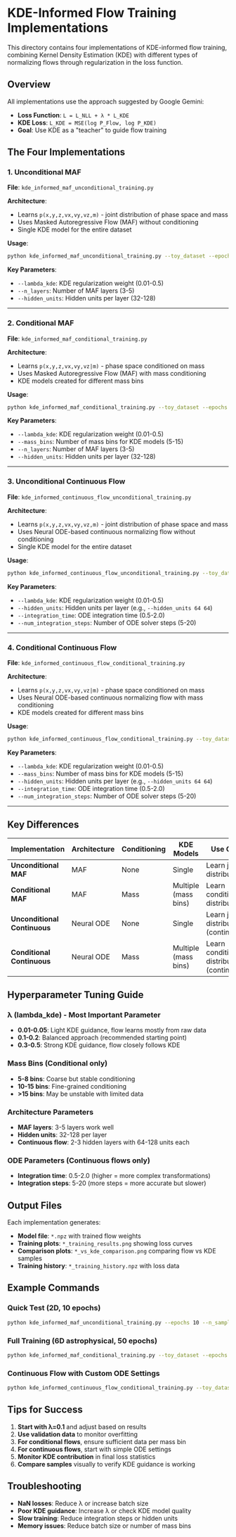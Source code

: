 # KDE-Informed Flow Training Implementations

This directory contains four implementations of KDE-informed flow training, combining Kernel Density Estimation (KDE) with different types of normalizing flows through regularization in the loss function.

## Overview

All implementations use the approach suggested by Google Gemini:
- **Loss Function**: `L = L_NLL + λ * L_KDE`
- **KDE Loss**: `L_KDE = MSE(log P_Flow, log P_KDE)`
- **Goal**: Use KDE as a "teacher" to guide flow training

## The Four Implementations

### 1. **Unconditional MAF** 
**File**: `kde_informed_maf_unconditional_training.py`

**Architecture**: 
- Learns `p(x,y,z,vx,vy,vz,m)` - joint distribution of phase space and mass
- Uses Masked Autoregressive Flow (MAF) without conditioning
- Single KDE model for the entire dataset

**Usage**:
```bash
python kde_informed_maf_unconditional_training.py --toy_dataset --epochs 50 --lambda_kde 0.1
```

**Key Parameters**:
- `--lambda_kde`: KDE regularization weight (0.01-0.5)
- `--n_layers`: Number of MAF layers (3-5)
- `--hidden_units`: Hidden units per layer (32-128)

---

### 2. **Conditional MAF**
**File**: `kde_informed_maf_conditional_training.py`

**Architecture**:
- Learns `p(x,y,z,vx,vy,vz|m)` - phase space conditioned on mass
- Uses Masked Autoregressive Flow (MAF) with mass conditioning
- KDE models created for different mass bins

**Usage**:
```bash
python kde_informed_maf_conditional_training.py --toy_dataset --epochs 50 --lambda_kde 0.1 --mass_bins 8
```

**Key Parameters**:
- `--lambda_kde`: KDE regularization weight (0.01-0.5)
- `--mass_bins`: Number of mass bins for KDE models (5-15)
- `--n_layers`: Number of MAF layers (3-5)
- `--hidden_units`: Hidden units per layer (32-128)

---

### 3. **Unconditional Continuous Flow**
**File**: `kde_informed_continuous_flow_unconditional_training.py`

**Architecture**:
- Learns `p(x,y,z,vx,vy,vz,m)` - joint distribution of phase space and mass
- Uses Neural ODE-based continuous normalizing flow without conditioning
- Single KDE model for the entire dataset

**Usage**:
```bash
python kde_informed_continuous_flow_unconditional_training.py --toy_dataset --epochs 50 --lambda_kde 0.1
```

**Key Parameters**:
- `--lambda_kde`: KDE regularization weight (0.01-0.5)
- `--hidden_units`: Hidden units per layer (e.g., `--hidden_units 64 64`)
- `--integration_time`: ODE integration time (0.5-2.0)
- `--num_integration_steps`: Number of ODE solver steps (5-20)

---

### 4. **Conditional Continuous Flow**
**File**: `kde_informed_continuous_flow_conditional_training.py`

**Architecture**:
- Learns `p(x,y,z,vx,vy,vz|m)` - phase space conditioned on mass
- Uses Neural ODE-based continuous normalizing flow with mass conditioning
- KDE models created for different mass bins

**Usage**:
```bash
python kde_informed_continuous_flow_conditional_training.py --toy_dataset --epochs 50 --lambda_kde 0.1 --mass_bins 8
```

**Key Parameters**:
- `--lambda_kde`: KDE regularization weight (0.01-0.5)
- `--mass_bins`: Number of mass bins for KDE models (5-15)
- `--hidden_units`: Hidden units per layer (e.g., `--hidden_units 64 64`)
- `--integration_time`: ODE integration time (0.5-2.0)
- `--num_integration_steps`: Number of ODE solver steps (5-20)

---

## Key Differences

| Implementation | Architecture | Conditioning | KDE Models | Use Case |
|----------------|--------------|--------------|------------|----------|
| **Unconditional MAF** | MAF | None | Single | Learn joint distribution |
| **Conditional MAF** | MAF | Mass | Multiple (mass bins) | Learn conditional distribution |
| **Unconditional Continuous** | Neural ODE | None | Single | Learn joint distribution (continuous) |
| **Conditional Continuous** | Neural ODE | Mass | Multiple (mass bins) | Learn conditional distribution (continuous) |

## Hyperparameter Tuning Guide

### **λ (lambda_kde)** - Most Important Parameter
- **0.01-0.05**: Light KDE guidance, flow learns mostly from raw data
- **0.1-0.2**: Balanced approach (recommended starting point)
- **0.3-0.5**: Strong KDE guidance, flow closely follows KDE

### **Mass Bins** (Conditional only)
- **5-8 bins**: Coarse but stable conditioning
- **10-15 bins**: Fine-grained conditioning
- **>15 bins**: May be unstable with limited data

### **Architecture Parameters**
- **MAF layers**: 3-5 layers work well
- **Hidden units**: 32-128 per layer
- **Continuous flow**: 2-3 hidden layers with 64-128 units each

### **ODE Parameters** (Continuous flows only)
- **Integration time**: 0.5-2.0 (higher = more complex transformations)
- **Integration steps**: 5-20 (more steps = more accurate but slower)

## Output Files

Each implementation generates:
- **Model file**: `*.npz` with trained flow weights
- **Training plots**: `*_training_results.png` showing loss curves
- **Comparison plots**: `*_vs_kde_comparison.png` comparing flow vs KDE samples
- **Training history**: `*_training_history.npz` with loss data

## Example Commands

### Quick Test (2D, 10 epochs)
```bash
python kde_informed_maf_unconditional_training.py --epochs 10 --n_samples 1000
```

### Full Training (6D astrophysical, 50 epochs)
```bash
python kde_informed_maf_conditional_training.py --toy_dataset --epochs 50 --lambda_kde 0.1 --mass_bins 8
```

### Continuous Flow with Custom ODE Settings
```bash
python kde_informed_continuous_flow_conditional_training.py --toy_dataset --epochs 50 --lambda_kde 0.2 --integration_time 1.5 --num_integration_steps 15
```

## Tips for Success

1. **Start with λ=0.1** and adjust based on results
2. **Use validation data** to monitor overfitting
3. **For conditional flows**, ensure sufficient data per mass bin
4. **For continuous flows**, start with simple ODE settings
5. **Monitor KDE contribution** in final loss statistics
6. **Compare samples** visually to verify KDE guidance is working

## Troubleshooting

- **NaN losses**: Reduce λ or increase batch size
- **Poor KDE guidance**: Increase λ or check KDE model quality
- **Slow training**: Reduce integration steps or hidden units
- **Memory issues**: Reduce batch size or number of mass bins


